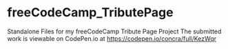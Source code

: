 # freeCodeCamp_TributePage
Standalone Files for my freeCodeCamp Tribute Page Project
The submitted work is viewable on CodePen.io at https://codepen.io/concra/full/KezWqr
